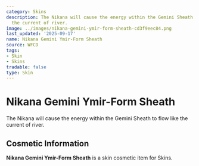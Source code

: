 ```yaml
---
category: Skins
description: The Nikana will cause the energy within the Gemini Sheath to flow like
  the current of river.
image: ../images/nikana-gemini-ymir-form-sheath-cd3f9eec84.png
last_updated: '2025-09-17'
name: Nikana Gemini Ymir-Form Sheath
source: WFCD
tags:
- Skin
- Skins
tradable: false
type: Skin
---
```


# Nikana Gemini Ymir-Form Sheath

The Nikana will cause the energy within the Gemini Sheath to flow like the current of river.

## Cosmetic Information

**Nikana Gemini Ymir-Form Sheath** is a skin cosmetic item for Skins.

